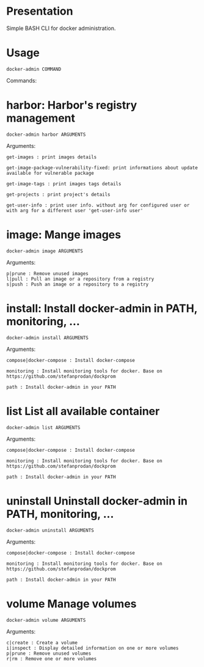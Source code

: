# Presentation
Simple BASH CLI for docker administration.

# Usage
<code>docker-admin COMMAND </code>

Commands:
# 	harbor: Harbor's registry management
	docker-admin harbor ARGUMENTS

Arguments:

	get-images : print images details		

	get-image-package-vulnerability-fixed: print informations about update available for vulnerable package		

	get-image-tags : print images tags details		

	get-projects : print project's details		

	get-user-info : print user info. without arg for configured user or with arg for a different user 'get-user-info user'


# 	image: Mange images
	docker-admin image ARGUMENTS

Arguments:

	p|prune : Remove unused images 		
	l|pull : Pull an image or a repository from a registry 		
	s|push : Push an image or a repository to a registry


# 	install: Install docker-admin in PATH, monitoring, ...
	docker-admin install ARGUMENTS

Arguments:

	compose|docker-compose : Install docker-compose 		

	monitoring : Install monitoring tools for docker. Base on https://github.com/stefanprodan/dockprom                 

	path : Install docker-admin in your PATH


# 	list		List all available container
	docker-admin list ARGUMENTS

Arguments:

	compose|docker-compose : Install docker-compose 		

	monitoring : Install monitoring tools for docker. Base on https://github.com/stefanprodan/dockprom                 

	path : Install docker-admin in your PATH


# 	uninstall	Uninstall docker-admin in PATH, monitoring, ...
	docker-admin uninstall ARGUMENTS

Arguments:

	compose|docker-compose : Install docker-compose 		

	monitoring : Install monitoring tools for docker. Base on https://github.com/stefanprodan/dockprom                 

	path : Install docker-admin in your PATH


# 	volume		Manage volumes
	docker-admin volume ARGUMENTS

Arguments:

	c|create : Create a volume 		
	i|inspect : Display detailed information on one or more volumes 		
	p|prune : Remove unused volumes 		
	r|rm : Remove one or more volumes


